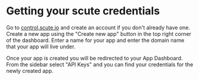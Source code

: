 # Getting your scute credentials

Go to [control.scute.io](https://control.scute.io) and create an account if you don't already have one. Create a new app using the "Create new app" button in the top right corner of the dashboard. Enter a name for your app and enter the domain name that your app will live under.

Once your app is created you will be redirected to your App Dashboard. From the sidebar select "API Keys" and you can find your credentials for the newly created app.
